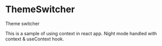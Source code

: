 # ThemeSwitcher

Theme switcher

This is a sample of using context in react app. Night mode handled with context & useContext hook.
